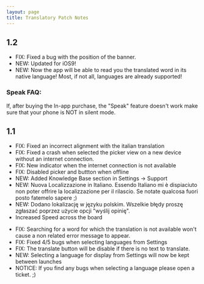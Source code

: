 ```yaml
---
layout: page
title: Translatory Patch Notes
---
```


## 1.2

* FIX: Fixed a bug with the position of the banner.
* NEW: Updated for iOS9!
* NEW: Now the app will be able to read you the translated word in its native language! Most, if not all, languages are already supported!

### Speak FAQ:

If, after buying the In-app purchase, the "Speak" feature doesn't work make sure that your phone is NOT in silent mode.

## 1.1

* FIX: Fixed an incorrect alignment with the italian translation
* FIX: Fixed a crash when selected the picker view on a new device without an internet connection.
* FIX: New indicator when the internet connection is not available
* FIX: Disabled picker and buttton when offline
* NEW: Added Knowledge Base section in Settings -\> Support
* NEW: Nuova Localizzazione in Italiano. Essendo Italiano mi è dispiaciuto non poter offrire la localizzazione per il rilascio. Se notate qualcosa fuori posto fatemelo sapere ;)
* NEW: Dodano lokalizację w języku polskim. Wszelkie błędy proszę zgłaszać poprzez użycie opcji "wyślij opinię".
* Increased Speed across the board

- FIX: Searching for a word for which the translation is not available won't cause a non related error message to appear.  
- FIX: Fixed 4/5 bugs when selecting languages from Settings  
- FIX: The translate button will be disable if there is no text to translate.  
- NEW: Selecting a language for display from Settings will now be kept between launches  
- NOTICE: If you find any bugs when selecting a language please open a ticket. ;)

